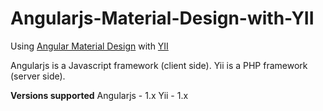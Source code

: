 # Angularjs-Material-Design-with-YII
Using <a href="http://material.angularjs.org">Angular Material Design</a> with <a href="http://www.yiiframework.com/">YII</a>

Angularjs is a Javascript framework (client side).
Yii is a PHP framework (server side).

<b>Versions supported</b>
  Angularjs - 1.x
  Yii - 1.x
